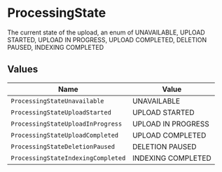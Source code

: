 # ProcessingState

The current state of the upload, an enum of UNAVAILABLE, UPLOAD STARTED, UPLOAD IN PROGRESS, UPLOAD COMPLETED, DELETION PAUSED, INDEXING COMPLETED


## Values

| Name                               | Value                              |
| ---------------------------------- | ---------------------------------- |
| `ProcessingStateUnavailable`       | UNAVAILABLE                        |
| `ProcessingStateUploadStarted`     | UPLOAD STARTED                     |
| `ProcessingStateUploadInProgress`  | UPLOAD IN PROGRESS                 |
| `ProcessingStateUploadCompleted`   | UPLOAD COMPLETED                   |
| `ProcessingStateDeletionPaused`    | DELETION PAUSED                    |
| `ProcessingStateIndexingCompleted` | INDEXING COMPLETED                 |